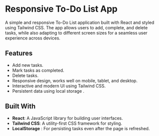 # Responsive To-Do List App

A simple and responsive To-Do List application built with React and styled using Tailwind CSS. The app allows users to add, complete, and delete tasks, while also adapting to different screen sizes for a seamless user experience across devices.

## Features

- Add new tasks.
- Mark tasks as completed.
- Delete tasks.
- Responsive design, works well on mobile, tablet, and desktop.
- Interactive and modern UI using Tailwind CSS.
- Persistent data using local storage .


## Built With

- **React**: A JavaScript library for building user interfaces.
- **Tailwind CSS**: A utility-first CSS framework for styling.
- **LocalStorage** : For persisting tasks even after the page is refreshed.


